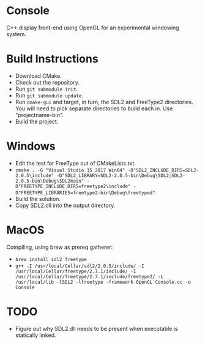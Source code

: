 # Console
C++ display front-end using OpenGL for an experimental windowing system.

# Build Instructions

* Download CMake.
* Check out the repository.
* Run `git submodule init`.
* Run `git submodule update`.
* Run `cmake-gui` and target, in turn, the SDL2 and FreeType2 directories. You will need to pick separate directories to build each in. Use "projectname-bin".
* Build the project.

# Windows

* Edit the test for FreeType out of CMakeLists.txt.
* `cmake . -G "Visual Studio 15 2017 Win64" -D"SDL2_INCLUDE_DIRS=SDL2-2.0.5\include" -D"SDL2_LIBRARY=SDL2-2.0.5-bin\Debug\SDL2;SDL2-2.0.5-bin\Debug\SDL2main" -D"FREETYPE_INCLUDE_DIRS=freetype2\include" -D"FREETYPE_LIBRARIES=freetype2-bin\Debug\freetyped"`.
* Build the solution.
* Copy SDL2.dll into the output directory.

# MacOS

Compiling, using brew as prereq gatherer:

* `brew install sdl2 freetype`
* `g++ -I /usr/local/Cellar/sdl2/2.0.5/include/ -I
/usr/local/Cellar/freetype/2.7.1/include/ -I
/usr/local/Cellar/freetype/2.7.1/include/freetype2/ -L /usr/local/lib -lSDL2
-lfreetype -framework OpenGL Console.cc -o Console`

# TODO

* Figure out why SDL2.dll needs to be present when executable is statically linked.